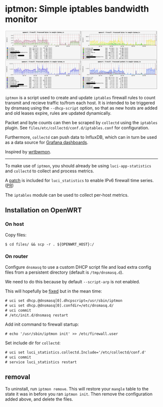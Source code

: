 # iptmon: Simple iptables bandwidth monitor

![graph](./graph.png)

`iptmon` is a script used to create and update `iptables` firewall rules to count transmit and recieve traffic to/from each host. It is intended to be triggered by dnsmasq using the `--dhcp-script` option, so that as new hosts are added and old leases expire, rules are updated dynamically.

Packet and byte counts can then be scraped by `collectd` using the `iptables` plugin. See `files/etc/collectd/conf.d/iptables.conf` for configuration.

Furthermore, `collectd` can push data to InfluxDB, which can in turn be used as a data source for [Grafana dashboards](https://github.com/oofnikj/docker-openwrt/tree/master/monitoring).

Inspired by [wrtbwmon](https://github.com/pyrovski/wrtbwmon).

---

To make use of `iptmon`, you should already be using `luci-app-statistics` and `collectd` to collect and process metrics.

A [patch](files/usr/lib/lua/luci/statistics/rrdtool/definitions/ip6tables.lua) is included for `luci_statistics` to enable IPv6 firewall time series. ([PR](https://github.com/openwrt/luci/pull/3763))

The `iptables` module can be used to collect per-host metrics.


## Installation on OpenWRT

### On host
Copy files:
```
$ cd files/ && scp -r . ${OPENWRT_HOST}:/
```

### On router

Configure `dnsmasq` to use a custom DHCP script file and load extra config files from a persistent directory (default is `/tmp/dnsmasq.d`). 

We need to do this because by default `--script-arp` is not enabled. 

This will hopefully be [fixed](https://github.com/openwrt/openwrt/pull/2842) but in the mean time:
```
# uci set dhcp.@dnsmasq[0].dhcpscript=/usr/sbin/iptmon
# uci set dhcp.@dnsmasq[0].confdir=/etc/dnsmasq.d/
# uci commit
# /etc/init.d/dnsmasq restart
```

Add init command to firewall startup:
```
# echo '/usr/sbin/iptmon init' >> /etc/firewall.user
```

Set include dir for `collectd`:
```
# uci set luci_statistics.collectd.Include='/etc/collectd/conf.d'
# uci commit
# service luci_statistics restart
```

## removal
To uninstall, run `iptmon remove`. This will restore your `mangle` table to the state it was in before you ran `iptmon init`. Then remove the configuration added above, and delete the files.